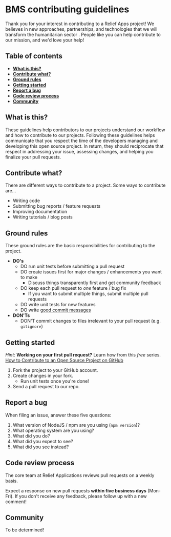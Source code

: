 BMS contributing guidelines
================================

Thank you for your interest in contributing to a Relief Apps project! We believes
in new approaches, partnerships, and technologies that we will transform the humanitarian sector . People like you can
help contribute to our mission, and we'd love your help!


## Table of contents

* **[What is this?](https://github.com/ReliefApplications/bms_front/blob/dev/CONTRIBUTING.md#what-is-this)**
* **[Contribute what?](https://github.com/ReliefApplications/bms_front/blob/dev/CONTRIBUTING.md#contribute-what)**
* **[Ground rules](https://github.com/ReliefApplications/bms_front/blob/dev/CONTRIBUTING.md#ground-rules)**
* **[Getting started](https://github.com/ReliefApplications/bms_front/blob/dev/CONTRIBUTING.md#getting-started)**
* **[Report a bug](https://github.com/ReliefApplications/bms_front/blob/dev/CONTRIBUTING.md#report-a-bug)**
* **[Code review process](https://github.com/ReliefApplications/bms_front/blob/dev/CONTRIBUTING.md#code-review-process)**
* **[Community](https://github.com/ReliefApplications/bms_front/blob/dev/CONTRIBUTING.md#community)**


## What is this?

These guidelines help contributors to our projects understand our workflow and
how to contribute to our projects. Following these guidelines helps communicate
that you respect the time of the developers managing and developing this open
source project. In return, they should reciprocate that respect in addressing
your issue, assessing changes, and helping you finalize your pull requests.


## Contribute what?

There are different ways to contribute to a project. Some ways to contribute
are…

* Writing code
* Submitting bug reports / feature requests
* Improving documentation
* Writing tutorials / blog posts


## Ground rules

These ground rules are the basic responsibilities for contributing to the
project.

* **DO's**
    * DO run unit tests before submitting a pull request
    * DO create issues first for major changes / enhancements you want to make
        * Discuss things transparently first and get community feedback
    * DO keep each pull request to _one_ feature / bug fix
        * If you want to submit multiple things, submit multiple pull requests
    * DO write unit tests for new features
    * DO write [good commit messages](http://tbaggery.com/2008/04/19/a-note-about-git-commit-messages.html)
* **DON'Ts**
    * DON'T commit changes to files irrelevant to your pull request (e.g.
	  `gitignore`)


## Getting started

_Hint_:  **Working on your first pull request?** Learn how from this _free_
series. [How to Contribute to an Open Source Project on GitHub](https://egghead.io/series/how-to-contribute-to-an-open-source-project-on-github) 

1. Fork the project to your GitHub account.
2. Create changes in your fork.
    * Run unit tests once you're done!
3. Send a pull request to our repo.


## Report a bug

When filing an issue, answer these five questions:

1. What version of NodeJS / npm are you using (`npm version`)?
2. What operating system are you using?
3. What did you do?
4. What did you expect to see?
5. What did you see instead?


## Code review process

The core team at Relief Applications reviews pull requests on a
weekly basis. 

Expect a response on new pull requests **within five business days** (Mon-Fri).
If you don't receive any feedback, please follow up with a new comment!


## Community

To be determined!

<!--
    We need to figure out how and where to build a community. :-)
 -->



